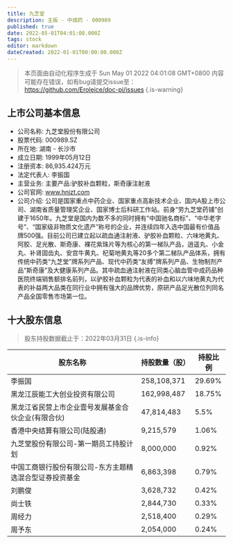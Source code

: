 ```yaml
---
title: 九芝堂
description: 主板 - 中成药 - 000989
published: true
date: 2022-05-01T04:01:08.000Z
tags: stock
editor: markdown
dateCreated: 2022-01-01T00:00:00.000Z
---
```


> 本页面由自动化程序生成于 Sun May 01 2022 04:01:08 GMT+0800
> 内容可能存在错误，如有bug请提交issue至：https://github.com/Eroleice/doc-pi/issues
{.is-warning}

## 上市公司基本信息
- 公司名称: 九芝堂股份有限公司
- 股票代码: 000989.SZ
- 所在地: 湖南 - 长沙市
- 成立日期: 1999年05月12日
- 注册资本: 86,935.424万元
- 法定代表人: 李振国
- 主营业务: 主要产品:驴胶补血颗粒，斯奇康注射液
- 公司官网: www.hnjzt.com
- 公司介绍: 公司是国家重点中药企业、国家重点高新技术企业、国内A股上市公司、湖南省质量管理奖企业、国家博士后科研工作站。前身“劳九芝堂药铺”创建于1650年。九芝堂是国内为数不多的同时拥有“中国驰名商标”、“中华老字号”、“国家级非物质文化遗产”称号的企业，并连续四年入选中国最有价值品牌500强。目前公司已建立起以疏血通注射液、驴胶补血颗粒、六味地黄丸、阿胶、足光散、斯奇康、裸花紫珠片等为核心的第一梯队产品，逍遥丸、小金丸、补肾固齿丸、安宫牛黄丸、杞菊地黄丸等20多个第二梯队产品体系，拥有传统中药类“九芝堂”牌系列产品、现代中药类“友搏”牌系列产品、生物制剂产品“斯奇康”及大健康系列产品。其中疏血通注射液在同类心脑血管中成药品种医院终端销售额排名前列，以驴胶补血颗粒为代表的补血和以六味地黄丸为代表的补益两大品类在同行业中拥有强大的品牌优势，原研产品足光散位列同名产品全国零售市场第一位。


## 十大股东信息
> 股东持股数据截止于：2022年03月31日
{.is-info}

| 股东名称 | 持股数量（股） | 持股比例 |
| --- | --- | --- |
| 李振国 | 258,108,371 | 29.69% |
| 黑龙江辰能工大创业投资有限公司 | 162,998,487 | 18.75% |
| 黑龙江省民营上市企业壹号发展基金合伙企业(有限合伙) | 47,814,483 | 5.5% |
| 香港中央结算有限公司(陆股通) | 9,215,579 | 1.06% |
| 九芝堂股份有限公司-第一期员工持股计划 | 8,000,000 | 0.92% |
| 中国工商银行股份有限公司-东方主题精选混合型证券投资基金 | 6,863,398 | 0.79% |
| 刘鹏俊 | 3,628,732 | 0.42% |
| 尚士铁 | 2,844,730 | 0.33% |
| 周经力 | 2,518,400 | 0.29% |
| 周予东 | 2,054,000 | 0.24% |





